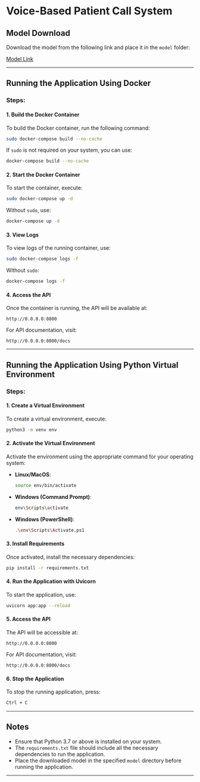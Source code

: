 # Voice-Based Patient Call System

## Model Download
Download the model from the following link and place it in the `model` folder:

[Model Link](https://drive.google.com/file/d/1OmjPWT6CziVi8liODIoDK-Avs3V-FJnn/view?usp=drivesdk)

---

## Running the Application Using Docker

### Steps:

#### 1. Build the Docker Container
To build the Docker container, run the following command:
```bash
sudo docker-compose build --no-cache
```
If `sudo` is not required on your system, you can use:
```bash
docker-compose build --no-cache
```

#### 2. Start the Docker Container
To start the container, execute:
```bash
sudo docker-compose up -d
```
Without `sudo`, use:
```bash
docker-compose up -d
```

#### 3. View Logs
To view logs of the running container, use:
```bash
sudo docker-compose logs -f
```
Without `sudo`:
```bash
docker-compose logs -f
```

#### 4. Access the API
Once the container is running, the API will be available at:
```
http://0.0.0.0:8000
```
For API documentation, visit:
```
http://0.0.0.0:8000/docs
```

---

## Running the Application Using Python Virtual Environment

### Steps:

#### 1. Create a Virtual Environment
To create a virtual environment, execute:
```bash
python3 -m venv env
```

#### 2. Activate the Virtual Environment
Activate the environment using the appropriate command for your operating system:

- **Linux/MacOS**:
  ```bash
  source env/bin/activate
  ```
- **Windows (Command Prompt)**:
  ```bash
  env\Scripts\activate
  ```
- **Windows (PowerShell)**:
  ```bash
  .\env\Scripts\Activate.ps1
  ```

#### 3. Install Requirements
Once activated, install the necessary dependencies:
```bash
pip install -r requirements.txt
```

#### 4. Run the Application with Uvicorn
To start the application, use:
```bash
uvicorn app:app --reload 
```

#### 5. Access the API
The API will be accessible at:
```
http://0.0.0.0:8000
```
For API documentation, visit:
```
http://0.0.0.0:8000/docs
```

#### 6. Stop the Application
To stop the running application, press:
```bash
Ctrl + C
```

---

## Notes
- Ensure that Python 3.7 or above is installed on your system.
- The `requirements.txt` file should include all the necessary dependencies to run the application.
- Place the downloaded model in the specified `model` directory before running the application.

---
